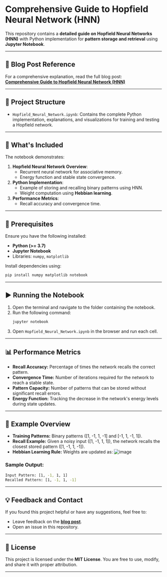 # **Comprehensive Guide to Hopfield Neural Network (HNN)**

This repository contains a **detailed guide on Hopfield Neural Networks (HNN)** with Python implementation for **pattern storage and retrieval** using **Jupyter Notebook**.

---

## **🔗 Blog Post Reference**

For a comprehensive explanation, read the full blog post:  
[**Comprehensive Guide to Hopfield Neural Network (HNN)**](https://siddhantbhattarai.hashnode.dev/comprehensive-guide-to-hopfield-neural-network-hnn)

---

## **📁 Project Structure**

- `Hopfield_Neural_Network.ipynb`: Contains the complete Python implementation, explanations, and visualizations for training and testing a Hopfield network.

---

## **🚀 What's Included**

The notebook demonstrates:
1. **Hopfield Neural Network Overview**:
   - Recurrent neural network for associative memory.
   - Energy function and stable state convergence.
2. **Python Implementation**:
   - Example of storing and recalling binary patterns using HNN.
   - Weight computation using **Hebbian learning**.
3. **Performance Metrics**:
   - Recall accuracy and convergence time.

---

## **🔧 Prerequisites**

Ensure you have the following installed:
- **Python (>= 3.7)**
- **Jupyter Notebook**
- Libraries: `numpy`, `matplotlib`

Install dependencies using:
```bash
pip install numpy matplotlib notebook
```

---

## **▶️ Running the Notebook**

1. Open the terminal and navigate to the folder containing the notebook.
2. Run the following command:
   ```bash
   jupyter notebook
   ```
3. Open `Hopfield_Neural_Network.ipynb` in the browser and run each cell.

---

## **📊 Performance Metrics**

- **Recall Accuracy:** Percentage of times the network recalls the correct pattern.
- **Convergence Time:** Number of iterations required for the network to reach a stable state.
- **Pattern Capacity:** Number of patterns that can be stored without significant recall errors.
- **Energy Function:** Tracking the decrease in the network's energy levels during state updates.

---

## **📝 Example Overview**

- **Training Patterns:** Binary patterns ([1, -1, 1, -1] and [-1, 1, -1, 1]).
- **Recall Example:** Given a noisy input ([1, -1, 1, 1]), the network recalls the closest stored pattern ([1, -1, 1, -1]).
- **Hebbian Learning Rule:** Weights are updated as:
 ![image](https://github.com/user-attachments/assets/14a70b4a-cab6-44df-abc2-d2253c63a7a4)

### **Sample Output:**
```bash
Input Pattern: [1, -1, 1, 1]
Recalled Pattern: [1, -1, 1, -1]
```

---

## **💡 Feedback and Contact**

If you found this project helpful or have any suggestions, feel free to:
- Leave feedback on the [**blog post**](https://siddhantbhattarai.hashnode.dev/comprehensive-guide-to-hopfield-neural-network-hnn).
- Open an issue in this repository.

---

## **📝 License**

This project is licensed under the **MIT License**. You are free to use, modify, and share it with proper attribution.

---
